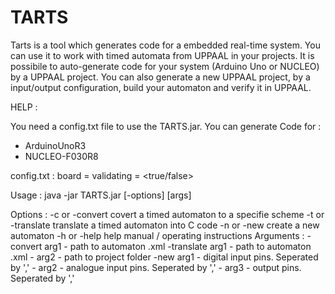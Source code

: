 # TARTS

Tarts is a tool which generates code for a embedded real-time system. You can use it to
work with timed automata from UPPAAL in your projects. It is possibile to auto-generate 
code for your system (Arduino Uno or NUCLEO) by a UPPAAL project. You can also generate a new
UPPAAL project, by a input/output configuration, build your automaton and verify it in UPPAAL.

HELP :

You need a config.txt file to use the TARTS.jar. 
You can generate Code for :
- ArduinoUnoR3
- NUCLEO-F030R8

config.txt :
    board = <board name>
    validating = <true/false>
  
Usage   : java -jar TARTS.jar [-options] [args]

Options :
    -c or -convert          covert a timed automaton to a specifie scheme
    -t or -translate        translate a timed automaton into C code
    -n or -new              create a new automaton
    -h or -help             help manual / operating instructions
Arguments :
    -convert             arg1 - path to automaton .xml
    -translate           arg1 - path to automaton .xml
    -                    arg2 - path to project folder
    -new                 arg1 - digital input pins. Seperated by ','
    -                    arg2 - analogue input pins. Seperated by ','
    -                    arg3 - output pins. Seperated by ','
